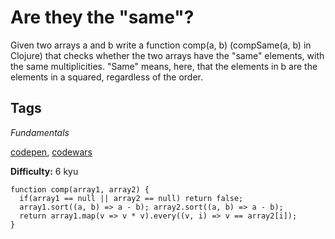 # Are they the "same"?

Given two arrays a and b write a function comp(a, b) (compSame(a, b) in Clojure) that checks whether the two arrays have the "same" elements, with the same multiplicities. "Same" means, here, that the elements in b are the elements in a squared, regardless of the order.

## Tags

_Fundamentals_

[codepen](https://codepen.io/), [codewars](https://www.codewars.com/users/Bizhev)<br>

**Difficulty:** 6 kyu
```
function comp(array1, array2) {
  if(array1 == null || array2 == null) return false;
  array1.sort((a, b) => a - b); array2.sort((a, b) => a - b);
  return array1.map(v => v * v).every((v, i) => v == array2[i]);
}
```
